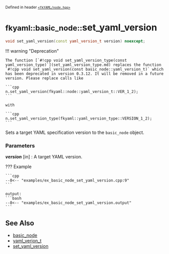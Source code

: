 <small>Defined in header [`<fkYAML/node.hpp>`](https://github.com/fktn-k/fkYAML/blob/develop/include/fkYAML/node.hpp)</small>

# <small>fkyaml::basic_node::</small>set_yaml_version

```cpp
void set_yaml_version(const yaml_version_t version) noexcept;
```

!!! warning "Deprecation"

    The function [`#!cpp void set_yaml_version_type(const yaml_version_type)`](set_yaml_version_type.md) replaces the function `#!cpp void set_yaml_version(const basic_node::yaml_version_t)` which has been deprecated in version 0.3.12. It will be removed in a future version. Please replace calls like  
    
    ```cpp
    n.set_yaml_version(fkyaml::node::yaml_version_t::VER_1_2);
    ```
    
    with  
    
    ```cpp
    n.set_yaml_version_type(fkyaml::yaml_version_type::VERSION_1_2);
    ```

Sets a target YAML specification version to the `basic_node` object.  

### **Parameters**

***version*** [in]
:   A target YAML version.

??? Example

    ```cpp
    --8<-- "examples/ex_basic_node_set_yaml_version.cpp:9"
    ```

    output:
    ```bash
    --8<-- "examples/ex_basic_node_set_yaml_version.output"
    ```

## **See Also**

* [basic_node](index.md)
* [yaml_verion_t](yaml_version_t.md)
* [set_yaml_version](set_yaml_version.md)
